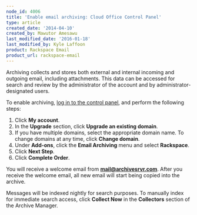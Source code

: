 ```yaml
---
node_id: 4006
title: 'Enable email archiving: Cloud Office Control Panel'
type: article
created_date: '2014-04-10'
created_by: Mawutor Amesawu
last_modified_date: '2016-01-18'
last_modified_by: Kyle Laffoon
product: Rackspace Email
product_url: rackspace-email
---
```


Archiving collects and stores both external and internal incoming and
outgoing email, including attachments. This data can be accessed for
search and review by the administrator of the account and by
administrator-designated users.

To enable archiving, [log in to the control
panel](https://apps.rackspace.com/?cp), and perform the following steps:

1.  Click **My account**.
2.  In the **Upgrade** section, click **Upgrade an existing domain**.
3.  If you have multiple domains, select the appropriate domain name. To
    change domains at any time, click **Change domain**.
4.  Under **Add-ons**, click the **Email Archiving** menu and select
    **Rackspace**.
5.  Click **Next Step**.
6.  Click **Complete Order**.

You will receive a welcome email from **mail@archivesrvr.com**. After
you receive the welcome email, all new email will start being copied
into the archive.

Messages will be indexed nightly for search purposes. To manually index
for immediate search access, click **Collect Now** in the **Collectors**
section of the Archive Manager.

